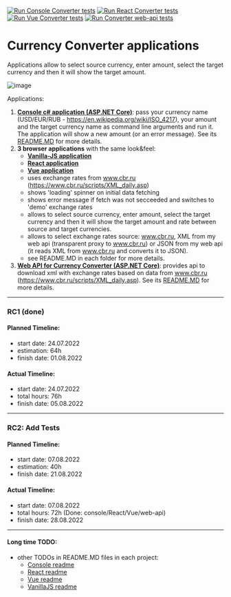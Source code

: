 [![Run `Console Converter` tests](https://github.com/IgnatovDan/currency-converter/actions/workflows/console-run-tests.yml/badge.svg?branch=master)](https://github.com/IgnatovDan/currency-converter/actions/workflows/console-run-tests.yml)
[![Run `React Converter` tests](https://github.com/IgnatovDan/currency-converter/actions/workflows/react-run-tests.yml/badge.svg?branch=master)](https://github.com/IgnatovDan/currency-converter/actions/workflows/react-run-tests.yml)
[![Run `Vue Converter` tests](https://github.com/IgnatovDan/currency-converter/actions/workflows/vue-run-tests.yml/badge.svg?branch=master)](https://github.com/IgnatovDan/currency-converter/actions/workflows/vue-run-tests.yml)
[![Run `Converter web-api tests`](https://github.com/IgnatovDan/currency-converter/actions/workflows/web-api-tests.yml/badge.svg)](https://github.com/IgnatovDan/currency-converter/actions/workflows/web-api-tests.yml)

# Currency Converter applications
Applications allow to select source currency, enter amount, select the target currency and then it will show the target amount.

![image](https://user-images.githubusercontent.com/2094015/182308596-46497acc-ed3d-42a2-be04-b643d389ddf9.png)

Applications:

1. **[Console c# application (ASP.NET Core)](https://github.com/IgnatovDan/currency-converter/tree/master/console)**: pass your currency name (USD/EUR/RUB - https://en.wikipedia.org/wiki/ISO_4217), your amount and the target currency name as command line arguments and run it. The application will show a new amount (or an error message). See its [README.MD](https://github.com/IgnatovDan/currency-converter/tree/master/console#readme) for more details.
1. **3 browser applications** with the same look&feel:
   - **[Vanilla-JS application](https://github.com/IgnatovDan/currency-converter/tree/master/vanilla-js)**
   - **[React application](https://github.com/IgnatovDan/currency-converter/tree/master/react)**
   - **[Vue application](https://github.com/IgnatovDan/currency-converter/tree/master/vue)**
   - uses exchange rates from www.cbr.ru (https://www.cbr.ru/scripts/XML_daily.asp)
   - shows 'loading' spinner on initial data fetching
   - shows error message if fetch was not secceeded and switches to 'demo' exchange rates
   - allows to select source currency, enter amount, select the target currency and then it will show the target amount and rate between source and target currencies.
   - allows to select exchange rates source: www.cbr.ru, XML from my web api (transparent proxy to www.cbr.ru) or JSON from my web api (it reads XML from www.cbr.ru and converts it to JSON).
   - see README.MD in each folder for more details.
1. **[Web API for Currency Converter (ASP.NET Core)](https://github.com/IgnatovDan/currency-converter/tree/master/web-api)**: provides api to download xml with exchange rates based on data from www.cbr.ru (https://www.cbr.ru/scripts/XML_daily.asp). See its [README.MD](https://github.com/IgnatovDan/currency-converter/tree/master/web-api#readme) for more details.

---
### RC1 (done)
#### Planned Timeline:
- start date: 24.07.2022
- estimation: 64h
- finish date: 01.08.2022

#### Actual Timeline:
- start date: 24.07.2022
- total hours: 76h
- finish date: 05.08.2022
---
### RC2: Add Tests
#### Planned Timeline:
- start date: 07.08.2022
- estimation: 40h
- finish date: 21.08.2022

#### Actual Timeline:
- start date: 07.08.2022
- total hours: 72h (Done: console/React/Vue/web-api)
- finish date: 28.08.2022
---
#### Long time TODO:
- other TODOs in README.MD files in each project:
  - [Console readme](https://github.com/IgnatovDan/currency-converter/tree/master/console#readme)
  - [React readme](https://github.com/IgnatovDan/currency-converter/tree/master/react#readme)
  - [Vue readme](https://github.com/IgnatovDan/currency-converter/tree/master/vue#readme)
  - [VanillaJS readme](https://github.com/IgnatovDan/currency-converter/tree/master/vanilla-js#readme)
